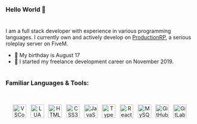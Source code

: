 ### Hello World 👋
#
I am a full stack developer with experience in various programming languages. I currently own and actively develop on <a href='https://www.productionrp.net/'>ProductionRP</a>, a serious roleplay server on FiveM.

* 🎂 My birthday is August 17
* 📅 I started my freelance development career on November 2019.

#
### Familiar Languages & Tools:
<br>
<p align="center">
    <img width="36" alt="VSCode" src="https://cdn.jsdelivr.net/gh/devicons/devicon/icons/vscode/vscode-original.svg" draggable="false" />
    &nbsp;
    <img width="36" alt="LUA" src="https://cdn.jsdelivr.net/gh/devicons/devicon/icons/lua/lua-plain-wordmark.svg" draggable="false" />
    &nbsp;
    <img width="36" alt="HTML5" src="https://cdn.jsdelivr.net/gh/devicons/devicon/icons/html5/html5-original-wordmark.svg" draggable="false" />
    &nbsp;
    <img width="36" alt="CSS3" src="https://cdn.jsdelivr.net/gh/devicons/devicon/icons/css3/css3-original-wordmark.svg" draggable="false" />
    &nbsp;
    <img width="36" alt="JavaScript" src="https://cdn.jsdelivr.net/gh/devicons/devicon/icons/javascript/javascript-original.svg" draggable="false" />
    &nbsp;
    <img width="36" alt="TypeScript" src="https://cdn.jsdelivr.net/gh/devicons/devicon/icons/typescript/typescript-original.svg" draggable="false" />
    &nbsp;
    <img width="36" alt="React" src="https://cdn.jsdelivr.net/gh/devicons/devicon/icons/react/react-original.svg" draggable="false" />
    &nbsp;
    <img width="36" alt="MySQL" src="https://cdn.jsdelivr.net/gh/devicons/devicon/icons/mysql/mysql-original.svg" draggable="false" />
    &nbsp;
    <img width="36" alt="GitHub" src="https://cdn.jsdelivr.net/gh/devicons/devicon/icons/github/github-original.svg" draggable="false" />
    &nbsp;
    <img width="36" alt="GitLab" src="https://cdn.jsdelivr.net/gh/devicons/devicon/icons/gitlab/gitlab-original.svg" draggable="false" />
</p>
